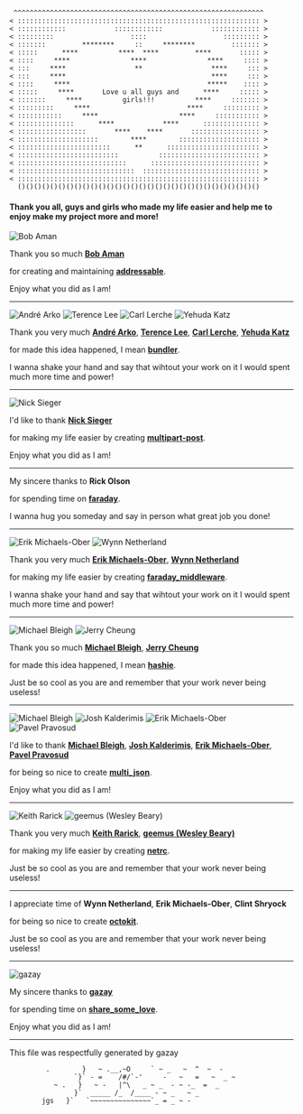 ```ascii
 ^^^^^^^^^^^^^^^^^^^^^^^^^^^^^^^^^^^^^^^^^^^^^^^^^^^^^^^^^^^^^^
< :::::::::::::::::::::::::::::::::::::::::::::::::::::::::::: >
< ::::::::::::            ::::::::::::            :::::::::::: >
< :::::::::                   ::::                   ::::::::: >
< :::::::         ********     ::     ********         ::::::: >
< :::::      ****          ****  ****         ****       ::::: >
< ::::     ****               ****               ****     :::: >
< :::     ****                 **                 ****     ::: >
< :::     ****                                    ****     ::: >
< ::::     ****                                  *****    :::: >
< :::::     ****       Love u all guys and      ****     ::::: >
< :::::::     ****          girls!!!          ****     ::::::: >
< :::::::::     ****                        ****     ::::::::: >
< :::::::::::     ****                    ****     ::::::::::: >
< ::::::::::::::      ****            ****      :::::::::::::: >
< :::::::::::::::::       ****    ****       ::::::::::::::::: >
< ::::::::::::::::::::        ****        :::::::::::::::::::: >
< :::::::::::::::::::::::      **      ::::::::::::::::::::::: >
< :::::::::::::::::::::::::          ::::::::::::::::::::::::: >
< :::::::::::::::::::::::::::      ::::::::::::::::::::::::::: >
< :::::::::::::::::::::::::::::  ::::::::::::::::::::::::::::: >
< :::::::::::::::::::::::::::::::::::::::::::::::::::::::::::: >
  ()()()()()()()()()()()()()()()()()()()()()()()()()()()()()()

```

#### Thank you all, guys and girls who made my life easier and help me to enjoy make my project more and more!



 ![Bob Aman](https://secure.gravatar.com/avatar/56ee28134dd0776825445e3551979b14?d=https://a248.e.akamai.net/assets.github.com%2Fimages%2Fgravatars%2Fgravatar-user-420.png)



  Thank you so much [**Bob Aman**](http://github.com/sporkmonger)

for creating and maintaining [**addressable**](http://addressable.rubyforge.org/).

Enjoy what you did as I am!

------------


 ![André Arko](https://secure.gravatar.com/avatar/4c3ed917e59156a36212d48155831482?d=https://a248.e.akamai.net/assets.github.com%2Fimages%2Fgravatars%2Fgravatar-user-420.png) ![Terence Lee](https://secure.gravatar.com/avatar/efb7c66871043330ce1310a9bdd0aaf6?d=https://a248.e.akamai.net/assets.github.com%2Fimages%2Fgravatars%2Fgravatar-user-420.png) ![Carl Lerche](https://secure.gravatar.com/avatar/da5274b27cc6c0f505495bf5d504575d?d=https://a248.e.akamai.net/assets.github.com%2Fimages%2Fgravatars%2Fgravatar-user-420.png) ![Yehuda Katz](https://secure.gravatar.com/avatar/428167a3ec72235ba971162924492609?d=https://a248.e.akamai.net/assets.github.com%2Fimages%2Fgravatars%2Fgravatar-user-420.png)



  Thank you very much [**André Arko**](http://github.com/indirect), [**Terence Lee**](http://github.com/hone), [**Carl Lerche**](http://github.com/carllerche), [**Yehuda Katz**](http://github.com/wycats)

for made this idea happened, I mean [**bundler**](http://gembundler.com).

I wanna shake your hand and say that wihtout your work on it I would spent much more time and power!

------------


 ![Nick Sieger](https://secure.gravatar.com/avatar/526d60de6472502bb570a9df2842b33b?d=https://a248.e.akamai.net/assets.github.com%2Fimages%2Fgravatars%2Fgravatar-user-420.png)



  I'd like to thank [**Nick Sieger**](http://github.com/nicksieger)

for making my life easier by creating [**multipart-post**](https://github.com/nicksieger/multipart-post).

Enjoy what you did as I am!

------------




  My sincere thanks to **Rick Olson**

for spending time on [**faraday**](https://github.com/lostisland/faraday).

I wanna hug you someday and say in person what great job you done!

------------


 ![Erik Michaels-Ober](https://secure.gravatar.com/avatar/1f74b13f1e5c6c69cb5d7fbaabb1e2cb?d=https://a248.e.akamai.net/assets.github.com%2Fimages%2Fgravatars%2Fgravatar-user-420.png) ![Wynn Netherland](https://secure.gravatar.com/avatar/7e19cd5486b5d6dc1ef90e671ba52ae0?d=https://a248.e.akamai.net/assets.github.com%2Fimages%2Fgravatars%2Fgravatar-user-420.png)



  Thank you very much [**Erik Michaels-Ober**](http://github.com/sferik), [**Wynn Netherland**](http://github.com/pengwynn)

for making my life easier by creating [**faraday_middleware**](https://github.com/pengwynn/faraday_middleware).

I wanna shake your hand and say that wihtout your work on it I would spent much more time and power!

------------


 ![Michael Bleigh](https://secure.gravatar.com/avatar/69dc78b59ef008c58e6e842f9f3e0624?d=https://a248.e.akamai.net/assets.github.com%2Fimages%2Fgravatars%2Fgravatar-user-420.png) ![Jerry Cheung](https://secure.gravatar.com/avatar/acd4b5803e806bf0ed70299f15cd6d18?d=https://a248.e.akamai.net/assets.github.com%2Fimages%2Fgravatars%2Fgravatar-user-420.png)



  Thank you so much [**Michael Bleigh**](http://github.com/mbleigh), [**Jerry Cheung**](http://github.com/jch)

for made this idea happened, I mean [**hashie**](https://github.com/intridea/hashie).

Just be so cool as you are and remember that your work never being useless!

------------


 ![Michael Bleigh](https://secure.gravatar.com/avatar/69dc78b59ef008c58e6e842f9f3e0624?d=https://a248.e.akamai.net/assets.github.com%2Fimages%2Fgravatars%2Fgravatar-user-420.png) ![Josh Kalderimis](https://secure.gravatar.com/avatar/21b21efe14359ec323f9a70464b91e39?d=https://a248.e.akamai.net/assets.github.com%2Fimages%2Fgravatars%2Fgravatar-user-420.png) ![Erik Michaels-Ober](https://secure.gravatar.com/avatar/1f74b13f1e5c6c69cb5d7fbaabb1e2cb?d=https://a248.e.akamai.net/assets.github.com%2Fimages%2Fgravatars%2Fgravatar-user-420.png) ![Pavel Pravosud](https://secure.gravatar.com/avatar/df08a0889bad0229c372f702976a3da6?d=https://a248.e.akamai.net/assets.github.com%2Fimages%2Fgravatars%2Fgravatar-user-420.png)



  I'd like to thank [**Michael Bleigh**](http://github.com/mbleigh), [**Josh Kalderimis**](http://github.com/joshk), [**Erik Michaels-Ober**](http://github.com/sferik), [**Pavel Pravosud**](http://github.com/rwz)

for being so nice to create [**multi_json**](http://github.com/intridea/multi_json).

Enjoy what you did as I am!

------------


 ![Keith Rarick](https://secure.gravatar.com/avatar/b88d0f594813e7c5cd925043396738a7?d=https://a248.e.akamai.net/assets.github.com%2Fimages%2Fgravatars%2Fgravatar-user-420.png) ![geemus (Wesley Beary)](https://secure.gravatar.com/avatar/e3191b55da8ada73c3e1ada98a63af6e?d=https://a248.e.akamai.net/assets.github.com%2Fimages%2Fgravatars%2Fgravatar-user-420.png)



  Thank you very much [**Keith Rarick**](http://github.com/kr), [**geemus (Wesley Beary)**](http://github.com/geemus)

for making my life easier by creating [**netrc**](https://github.com/geemus/netrc).

Just be so cool as you are and remember that your work never being useless!

------------




  I appreciate time of **Wynn Netherland**, **Erik Michaels-Ober**, **Clint Shryock**

for being so nice to create [**octokit**](https://github.com/pengwynn/octokit).

Just be so cool as you are and remember that your work never being useless!

------------


 ![gazay](https://secure.gravatar.com/avatar/d52cc558a29696bb722492259f3f52de?d=https://a248.e.akamai.net/assets.github.com%2Fimages%2Fgravatars%2Fgravatar-user-420.png)



  My sincere thanks to [**gazay**](http://github.com/gazay)

for spending time on [**share_some_love**](https://github.com/gazay/share_some_love).

Enjoy what you did as I am!

------------


This file was respectfully generated by gazay
```ascii
         .        }   ~ .__,~O     ` ~ _   ~  ^  ~  -
                `}` - =    /#/`-'     -   ~   =   ~  _ ~
           ~ .   }   ~ -   |^\   _ ~ _  - ~ -_  =  _
                }`  _____ /_  /____ - ~ _   ~ _
        jgs   }`   `~~~~~~~~~~~~~~~`_ = _ ~ -

```
